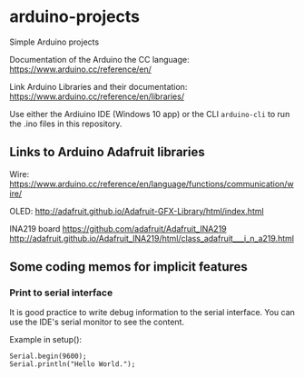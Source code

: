 # arduino-projects
  Simple Arduino projects

  Documentation of the Arduino the CC language:
    https://www.arduino.cc/reference/en/

  Link Arduino Libraries and their documentation:
    https://www.arduino.cc/reference/en/libraries/

  Use either the Ardiuino IDE (Windows 10 app) or the CLI `arduino-cli` to run
  the .ino files in this repository.


## Links to Arduino Adafruit libraries

  Wire:
      https://www.arduino.cc/reference/en/language/functions/communication/wire/

   OLED:
      http://adafruit.github.io/Adafruit-GFX-Library/html/index.html

   INA219 board
      https://github.com/adafruit/Adafruit_INA219
      http://adafruit.github.io/Adafruit_INA219/html/class_adafruit___i_n_a219.html

## Some coding memos for implicit features

### Print to serial interface
  It is good practice to write debug information to the serial interface.
  You can use the IDE's serial monitor to see the content.

  Example in setup():
  ```
  Serial.begin(9600);
  Serial.println("Hello World.");
  ```
